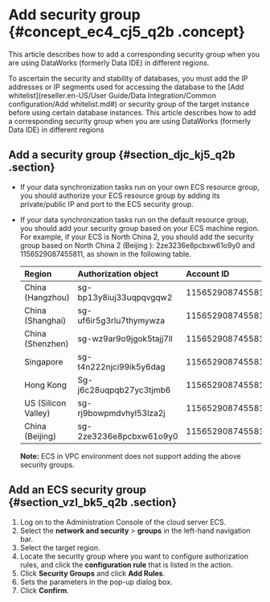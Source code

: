 # Add security group {#concept_ec4_cj5_q2b .concept}

This article describes how to add a corresponding security group when you are using DataWorks \(formerly Data IDE\) in different regions.

To ascertain the security and stability of databases, you must add the IP addresses or IP segments used for accessing the database to the [Add whitelist](reseller.en-US/User Guide/Data Integration/Common configuration/Add whitelist.md#) or security group of the target instance before using certain database instances. This article describes how to add a corresponding security group when you are using DataWorks \(formerly Data IDE\) in different regions 

## Add a security group {#section_djc_kj5_q2b .section}

-   If your data synchronization tasks run on your own ECS resource group, you should authorize your ECS resource group by adding its private/public IP and port to the ECS security group.
-   If your data synchronization tasks run on the default resource group, you should add your security group based on your ECS machine region. For example, if your ECS is North China 2, you should add the security group based on North China 2 \(Beijing \): 2ze3236e8pcbxw61o9y0 and 1156529087455811, as shown in the following table.

    |Region|Authorization object|Account ID|
    |:-----|:-------------------|:---------|
    |China \(Hangzhou\)|sg-bp13y8iuj33uqpqvgqw2|1156529087455811|
    |China \(Shanghai\)|sg-uf6ir5g3rlu7thymywza|1156529087455811|
    |China \(Shenzhen\)|sg-wz9ar9o9jgok5tajj7ll|1156529087455811|
    |Singapore|sg-t4n222njci99ik5y6dag|1156529087455811|
    |Hong Kong|Sg-j6c28uqpqb27yc3tjmb6|1156529087455811|
    |US \(Silicon Valley\)|sg-rj9bowpmdvhyl53lza2j|1156529087455811|
    |China \(Beijing\)|sg-2ze3236e8pcbxw61o9y0|1156529087455811|

    **Note:** ECS in VPC environment does not support adding the above security groups.


## Add an ECS security group {#section_vzl_bk5_q2b .section}

1.  Log on to the Administration Console of the cloud server ECS.
2.  Select the **network and security** \> **groups** in the left-hand navigation bar.
3.  Select the target region.
4.  Locate the security group where you want to configure authorization rules, and click the **configuration rule** that is listed in the action.
5.  Click **Security Groups** and click **Add Rules**.
6.  Sets the parameters in the pop-up dialog box.
7.  Click **Confirm**.

